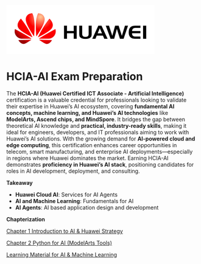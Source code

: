 <img src="download (1).png"/>

# HCIA-AI Exam Preparation

The **HCIA-AI (Huawei Certified ICT Associate - Artificial Intelligence)** certification is a valuable credential for professionals looking to validate their expertise in Huawei’s AI ecosystem, covering **fundamental AI concepts, machine learning, and Huawei’s AI technologies** like **ModelArts, Ascend chips, and MindSpore**. It bridges the gap between theoretical AI knowledge and **practical, industry-ready skills**, making it ideal for engineers, developers, and IT professionals aiming to work with Huawei’s AI solutions. With the growing demand for **AI-powered cloud and edge computing**, this certification enhances career opportunities in telecom, smart manufacturing, and enterprise AI deployments—especially in regions where Huawei dominates the market. Earning HCIA-AI demonstrates **proficiency in Huawei’s AI stack**, positioning candidates for roles in AI development, deployment, and consulting.  

**Takeaway**
- **Huawei Cloud AI**: Services for AI Agents
- **AI and Machine Learning**: Fundamentals for AI
- **AI Agents**: AI based application design and development

**Chapterization**

[Chapter 1 Introduction to AI & Huawei Strategy](Chapter_01/README.md)

[Chapter 2 Python for AI (ModelArts Tools)](Chapter_02/README.md)

[Learning Material for AI & Machine Learning](study_material/Readme.md)
